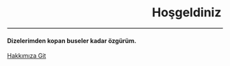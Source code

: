<html>
<head>
<title>Anasayfa</title>
</head>
<body background="resim.png"></body>
<table border="1" width="100%"><h1><marquee behavior=alternate>Hoşgeldiniz</marquee></h1></table>
<h4><strong>Dizelerimden kopan buseler kadar özgürüm.</strong></h4>
<a href="file:///C:/Users/Arda/Documents/Blog/Hakkımızda.html">Hakkımıza Git</a>
</html>

